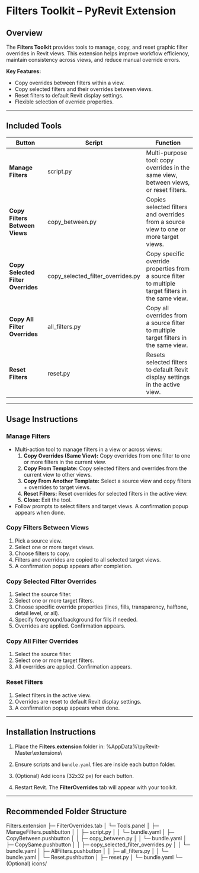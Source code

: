 # Filters Toolkit – PyRevit Extension


## Overview

The **Filters Toolkit** provides tools to manage, copy, and reset graphic filter overrides in Revit views. This extension helps improve workflow efficiency, maintain consistency across views, and reduce manual override errors.

**Key Features:**
- Copy overrides between filters within a view.
- Copy selected filters and their overrides between views.
- Reset filters to default Revit display settings.
- Flexible selection of override properties.

---

## Included Tools

| Button | Script | Function |
|--------|--------|---------|
| **Manage Filters** | script.py | Multi-purpose tool: copy overrides in the same view, between views, or reset filters. |
| **Copy Filters Between Views** | copy_between.py | Copies selected filters and overrides from a source view to one or more target views. |
| **Copy Selected Filter Overrides** | copy_selected_filter_overrides.py | Copy specific override properties from a source filter to multiple target filters in the same view. |
| **Copy All Filter Overrides** | all_filters.py | Copy all overrides from a source filter to multiple target filters in the same view. |
| **Reset Filters** | reset.py | Resets selected filters to default Revit display settings in the active view. |

---

## Usage Instructions

### Manage Filters
- Multi-action tool to manage filters in a view or across views:
  1. **Copy Overrides (Same View):** Copy overrides from one filter to one or more filters in the current view.  
  2. **Copy From Template:** Copy selected filters and overrides from the current view to other views.  
  3. **Copy From Another Template:** Select a source view and copy filters + overrides to target views.  
  4. **Reset Filters:** Reset overrides for selected filters in the active view.  
  5. **Close:** Exit the tool.  
- Follow prompts to select filters and target views. A confirmation popup appears when done.

### Copy Filters Between Views
1. Pick a source view.  
2. Select one or more target views.  
3. Choose filters to copy.  
4. Filters and overrides are copied to all selected target views.  
5. A confirmation popup appears after completion.

### Copy Selected Filter Overrides
1. Select the source filter.  
2. Select one or more target filters.  
3. Choose specific override properties (lines, fills, transparency, halftone, detail level, or all).  
4. Specify foreground/background for fills if needed.  
5. Overrides are applied. Confirmation appears.

### Copy All Filter Overrides
1. Select the source filter.  
2. Select one or more target filters.  
3. All overrides are applied. Confirmation appears.

### Reset Filters
1. Select filters in the active view.  
2. Overrides are reset to default Revit display settings.  
3. A confirmation popup appears when done.

---

## Installation Instructions

1. Place the **Filters.extension** folder in:  %AppData%\pyRevit-Master\extensions\

2. Ensure scripts and `bundle.yaml` files are inside each button folder.  
3. (Optional) Add icons (32x32 px) for each button.  
4. Restart Revit. The **FilterOverrides** tab will appear with your toolkit.

---

## Recommended Folder Structure
Filters.extension
├─ FilterOverrides.tab
│ └─ Tools.panel
│ ├─ ManageFilters.pushbutton
│ │ ├─ script.py
│ │ └─ bundle.yaml
│ ├─ CopyBetween.pushbutton
│ │ ├─ copy_between.py
│ │ └─ bundle.yaml
│ ├─ CopySame.pushbutton
│ │ ├─ copy_selected_filter_overrides.py
│ │ └─ bundle.yaml
│ ├─ AllFilters.pushbutton
│ │ ├─ all_filters.py
│ │ └─ bundle.yaml
│ └─ Reset.pushbutton
│ ├─ reset.py
│ └─ bundle.yaml
└─ (Optional) icons/
